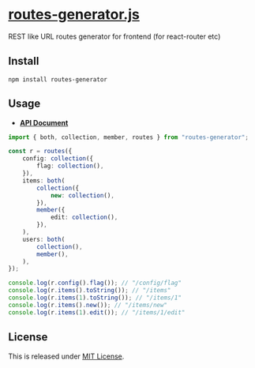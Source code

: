 # [routes-generator.js](https://github.com/Narazaka/routes-generator.js)

REST like URL routes generator for frontend (for react-router etc)

## Install

```
npm install routes-generator
```

## Usage

- **[API Document](https://narazaka.github.io/routes-generator.js/)**

```typescript
import { both, collection, member, routes } from "routes-generator";

const r = routes({
    config: collection({
        flag: collection(),
    }),
    items: both(
        collection({
            new: collection(),
        }),
        member({
            edit: collection(),
        }),
    ),
    users: both(
        collection(),
        member(),
    ),
});

console.log(r.config().flag()); // "/config/flag"
console.log(r.items().toString()); // "/items"
console.log(r.items(1).toString()); // "/items/1"
console.log(r.items().new()); // "/items/new"
console.log(r.items(1).edit()); // "/items/1/edit"
```

## License

This is released under [MIT License](https://narazaka.net/license/MIT?2017).
